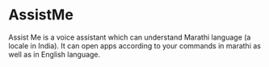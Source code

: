 # AssistMe
Assist Me is a voice assistant which can understand Marathi language (a locale in India). It can open apps according to your commands in marathi as well as in English language.
